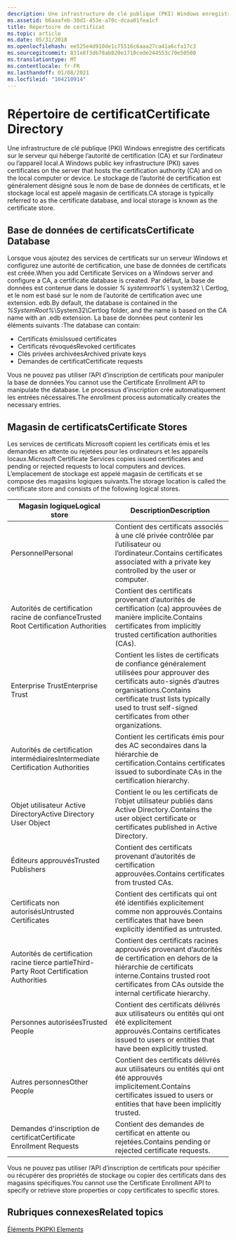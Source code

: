```yaml
---
description: Une infrastructure de clé publique (PKI) Windows enregistre des certificats sur le serveur qui héberge l’autorité de certification (CA) et sur l’ordinateur ou l’appareil local.
ms.assetid: b6aaafeb-30d1-453e-a70c-dcaa01fea1cf
title: Répertoire de certificat
ms.topic: article
ms.date: 05/31/2018
ms.openlocfilehash: ee525e4d910de1c75516c6aaa27ca41a6cfa17c3
ms.sourcegitcommit: 831e8f3db78ab820e1710cede244553c70e50500
ms.translationtype: MT
ms.contentlocale: fr-FR
ms.lasthandoff: 01/08/2021
ms.locfileid: "104210914"
---
```

# <a name="certificate-directory"></a><span data-ttu-id="4c59e-103">Répertoire de certificat</span><span class="sxs-lookup"><span data-stu-id="4c59e-103">Certificate Directory</span></span>

<span data-ttu-id="4c59e-104">Une infrastructure de clé publique (PKI) Windows enregistre des certificats sur le serveur qui héberge l’autorité de certification (CA) et sur l’ordinateur ou l’appareil local.</span><span class="sxs-lookup"><span data-stu-id="4c59e-104">A Windows public key infrastructure (PKI) saves certificates on the server that hosts the certification authority (CA) and on the local computer or device.</span></span> <span data-ttu-id="4c59e-105">Le stockage de l’autorité de certification est généralement désigné sous le nom de base de données de certificats, et le stockage local est appelé magasin de certificats.</span><span class="sxs-lookup"><span data-stu-id="4c59e-105">CA storage is typically referred to as the certificate database, and local storage is known as the certificate store.</span></span>

## <a name="certificate-database"></a><span data-ttu-id="4c59e-106">Base de données de certificats</span><span class="sxs-lookup"><span data-stu-id="4c59e-106">Certificate Database</span></span>

<span data-ttu-id="4c59e-107">Lorsque vous ajoutez des services de certificats sur un serveur Windows et configurez une autorité de certification, une base de données de certificats est créée.</span><span class="sxs-lookup"><span data-stu-id="4c59e-107">When you add Certificate Services on a Windows server and configure a CA, a certificate database is created.</span></span> <span data-ttu-id="4c59e-108">Par défaut, la base de données est contenue dans le dossier *% systemroot%* \\ system32 \\ Certlog, et le nom est basé sur le nom de l’autorité de certification avec une extension. edb.</span><span class="sxs-lookup"><span data-stu-id="4c59e-108">By default, the database is contained in the *%SystemRoot%*\\System32\\Certlog folder, and the name is based on the CA name with an .edb extension.</span></span> <span data-ttu-id="4c59e-109">La base de données peut contenir les éléments suivants :</span><span class="sxs-lookup"><span data-stu-id="4c59e-109">The database can contain:</span></span>

-   <span data-ttu-id="4c59e-110">Certificats émis</span><span class="sxs-lookup"><span data-stu-id="4c59e-110">Issued certificates</span></span>
-   <span data-ttu-id="4c59e-111">Certificats révoqués</span><span class="sxs-lookup"><span data-stu-id="4c59e-111">Revoked certificates</span></span>
-   <span data-ttu-id="4c59e-112">Clés privées archivées</span><span class="sxs-lookup"><span data-stu-id="4c59e-112">Archived private keys</span></span>
-   <span data-ttu-id="4c59e-113">Demandes de certificat</span><span class="sxs-lookup"><span data-stu-id="4c59e-113">Certificate requests</span></span>

<span data-ttu-id="4c59e-114">Vous ne pouvez pas utiliser l’API d’inscription de certificats pour manipuler la base de données.</span><span class="sxs-lookup"><span data-stu-id="4c59e-114">You cannot use the Certificate Enrollment API to manipulate the database.</span></span> <span data-ttu-id="4c59e-115">Le processus d’inscription crée automatiquement les entrées nécessaires.</span><span class="sxs-lookup"><span data-stu-id="4c59e-115">The enrollment process automatically creates the necessary entries.</span></span>

## <a name="certificate-stores"></a><span data-ttu-id="4c59e-116">Magasin de certificats</span><span class="sxs-lookup"><span data-stu-id="4c59e-116">Certificate Stores</span></span>

<span data-ttu-id="4c59e-117">Les services de certificats Microsoft copient les certificats émis et les demandes en attente ou rejetées pour les ordinateurs et les appareils locaux.</span><span class="sxs-lookup"><span data-stu-id="4c59e-117">Microsoft Certificate Services copies issued certificates and pending or rejected requests to local computers and devices.</span></span> <span data-ttu-id="4c59e-118">L’emplacement de stockage est appelé magasin de certificats et se compose des magasins logiques suivants.</span><span class="sxs-lookup"><span data-stu-id="4c59e-118">The storage location is called the certificate store and consists of the following logical stores.</span></span>

| <span data-ttu-id="4c59e-119">Magasin logique</span><span class="sxs-lookup"><span data-stu-id="4c59e-119">Logical store</span></span>                                         | <span data-ttu-id="4c59e-120">Description</span><span class="sxs-lookup"><span data-stu-id="4c59e-120">Description</span></span>                                                                                                            |
|-------------------------------------------------------|------------------------------------------------------------------------------------------------------------------------|
| <span data-ttu-id="4c59e-121">Personnel</span><span class="sxs-lookup"><span data-stu-id="4c59e-121">Personal</span></span><br/>                                   | <span data-ttu-id="4c59e-122">Contient des certificats associés à une clé privée contrôlée par l’utilisateur ou l’ordinateur.</span><span class="sxs-lookup"><span data-stu-id="4c59e-122">Contains certificates associated with a private key controlled by the user or computer.</span></span><br/>                     |
| <span data-ttu-id="4c59e-123">Autorités de certification racine de confiance</span><span class="sxs-lookup"><span data-stu-id="4c59e-123">Trusted Root Certification Authorities</span></span><br/>     | <span data-ttu-id="4c59e-124">Contient des certificats provenant d’autorités de certification (ca) approuvées de manière implicite.</span><span class="sxs-lookup"><span data-stu-id="4c59e-124">Contains certificates from implicitly trusted certification authorities (CAs).</span></span><br/>                              |
| <span data-ttu-id="4c59e-125">Enterprise Trust</span><span class="sxs-lookup"><span data-stu-id="4c59e-125">Enterprise Trust</span></span><br/>                           | <span data-ttu-id="4c59e-126">Contient les listes de certificats de confiance généralement utilisées pour approuver des certificats auto-signés d’autres organisations.</span><span class="sxs-lookup"><span data-stu-id="4c59e-126">Contains certificate trust lists typically used to trust self-signed certificates from other organizations.</span></span><br/> |
| <span data-ttu-id="4c59e-127">Autorités de certification intermédiaires</span><span class="sxs-lookup"><span data-stu-id="4c59e-127">Intermediate Certification Authorities</span></span><br/>     | <span data-ttu-id="4c59e-128">Contient les certificats émis pour des AC secondaires dans la hiérarchie de certification.</span><span class="sxs-lookup"><span data-stu-id="4c59e-128">Contains certificates issued to subordinate CAs in the certification hierarchy.</span></span><br/>                             |
| <span data-ttu-id="4c59e-129">Objet utilisateur Active Directory</span><span class="sxs-lookup"><span data-stu-id="4c59e-129">Active Directory User Object</span></span><br/>               | <span data-ttu-id="4c59e-130">Contient le ou les certificats de l’objet utilisateur publiés dans Active Directory.</span><span class="sxs-lookup"><span data-stu-id="4c59e-130">Contains the user object certificate or certificates published in Active Directory.</span></span><br/>                         |
| <span data-ttu-id="4c59e-131">Éditeurs approuvés</span><span class="sxs-lookup"><span data-stu-id="4c59e-131">Trusted Publishers</span></span><br/>                         | <span data-ttu-id="4c59e-132">Contient des certificats provenant d’autorités de certification approuvées.</span><span class="sxs-lookup"><span data-stu-id="4c59e-132">Contains certificates from trusted CAs.</span></span><br/>                                                                     |
| <span data-ttu-id="4c59e-133">Certificats non autorisés</span><span class="sxs-lookup"><span data-stu-id="4c59e-133">Untrusted Certificates</span></span><br/>                     | <span data-ttu-id="4c59e-134">Contient des certificats qui ont été identifiés explicitement comme non approuvés.</span><span class="sxs-lookup"><span data-stu-id="4c59e-134">Contains certificates that have been explicitly identified as untrusted.</span></span><br/>                                    |
| <span data-ttu-id="4c59e-135">Autorités de certification racine tierce partie</span><span class="sxs-lookup"><span data-stu-id="4c59e-135">Third-Party Root Certification Authorities</span></span><br/> | <span data-ttu-id="4c59e-136">Contient des certificats racines approuvés provenant d’autorités de certification en dehors de la hiérarchie de certificats interne.</span><span class="sxs-lookup"><span data-stu-id="4c59e-136">Contains trusted root certificates from CAs outside the internal certificate hierarchy.</span></span><br/>                     |
| <span data-ttu-id="4c59e-137">Personnes autorisées</span><span class="sxs-lookup"><span data-stu-id="4c59e-137">Trusted People</span></span><br/>                             | <span data-ttu-id="4c59e-138">Contient des certificats délivrés aux utilisateurs ou entités qui ont été explicitement approuvés.</span><span class="sxs-lookup"><span data-stu-id="4c59e-138">Contains certificates issued to users or entities that have been explicitly trusted.</span></span><br/>                        |
| <span data-ttu-id="4c59e-139">Autres personnes</span><span class="sxs-lookup"><span data-stu-id="4c59e-139">Other People</span></span><br/>                               | <span data-ttu-id="4c59e-140">Contient des certificats délivrés aux utilisateurs ou entités qui ont été approuvés implicitement.</span><span class="sxs-lookup"><span data-stu-id="4c59e-140">Contains certificates issued to users or entities that have been implicitly trusted.</span></span><br/>                        |
| <span data-ttu-id="4c59e-141">Demandes d'inscription de certificat</span><span class="sxs-lookup"><span data-stu-id="4c59e-141">Certificate Enrollment Requests</span></span><br/>            | <span data-ttu-id="4c59e-142">Contient des demandes de certificat en attente ou rejetées.</span><span class="sxs-lookup"><span data-stu-id="4c59e-142">Contains pending or rejected certificate requests.</span></span><br/>                                                          |



 

<span data-ttu-id="4c59e-143">Vous ne pouvez pas utiliser l’API d’inscription de certificats pour spécifier ou récupérer des propriétés de stockage ou copier des certificats dans des magasins spécifiques.</span><span class="sxs-lookup"><span data-stu-id="4c59e-143">You cannot use the Certificate Enrollment API to specify or retrieve store properties or copy certificates to specific stores.</span></span>

## <a name="related-topics"></a><span data-ttu-id="4c59e-144">Rubriques connexes</span><span class="sxs-lookup"><span data-stu-id="4c59e-144">Related topics</span></span>

<dl> <dt>

[<span data-ttu-id="4c59e-145">Éléments PKI</span><span class="sxs-lookup"><span data-stu-id="4c59e-145">PKI Elements</span></span>](about-pki-components.md)
</dt> </dl>

 

 




